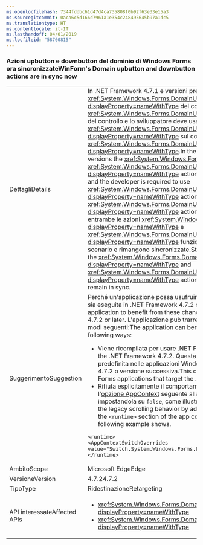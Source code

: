 ```yaml
---
ms.openlocfilehash: 7344fddbc61d47d4ca735808f0b92f63e33e15a3
ms.sourcegitcommit: 0aca6c5d166d7961a1e354c248495645b97a1dc5
ms.translationtype: HT
ms.contentlocale: it-IT
ms.lasthandoff: 04/01/2019
ms.locfileid: "58760815"
---
```

### <a name="winforms-domain-upbutton-and-downbutton-actions-are-in-sync-now"></a><span data-ttu-id="9eca6-101">Azioni upbutton e downbutton del dominio di Windows Forms ora sincronizzate</span><span class="sxs-lookup"><span data-stu-id="9eca6-101">WinForm's Domain upbutton and downbutton actions are in sync now</span></span>

|   |   |
|---|---|
|<span data-ttu-id="9eca6-102">Dettagli</span><span class="sxs-lookup"><span data-stu-id="9eca6-102">Details</span></span>|<span data-ttu-id="9eca6-103">In .NET Framework 4.7.1 e versioni precedenti, l'azione <xref:System.Windows.Forms.DomainUpDown.UpButton?displayProperty=nameWithType> del controllo <xref:System.Windows.Forms.DomainUpDown> viene ignorata se è presente testo del controllo e lo sviluppatore deve usare l'azione <xref:System.Windows.Forms.DomainUpDown.DownButton?displayProperty=nameWithType> sul controllo prima di usare l'azione <xref:System.Windows.Forms.DomainUpDown.UpButton?displayProperty=nameWithType>.</span><span class="sxs-lookup"><span data-stu-id="9eca6-103">In the .NET Framework 4.7.1 and previous versions the <xref:System.Windows.Forms.DomainUpDown> control's <xref:System.Windows.Forms.DomainUpDown.UpButton?displayProperty=nameWithType> action is ignored when control text is present, and the developer is required to use <xref:System.Windows.Forms.DomainUpDown.DownButton?displayProperty=nameWithType> action on the control before using <xref:System.Windows.Forms.DomainUpDown.UpButton?displayProperty=nameWithType> action.</span></span> <span data-ttu-id="9eca6-104">A partire da .NET Framework 4.7.2 entrambe le azioni <xref:System.Windows.Forms.DomainUpDown.UpButton?displayProperty=nameWithType> e <xref:System.Windows.Forms.DomainUpDown.DownButton?displayProperty=nameWithType> funzionano in modo indipendente in questo scenario e rimangono sincronizzate.</span><span class="sxs-lookup"><span data-stu-id="9eca6-104">Starting with the .NET Framework 4.7.2 both the <xref:System.Windows.Forms.DomainUpDown.UpButton?displayProperty=nameWithType> and <xref:System.Windows.Forms.DomainUpDown.DownButton?displayProperty=nameWithType> actions work independently in this scenario and remain in sync.</span></span>|
|<span data-ttu-id="9eca6-105">Suggerimento</span><span class="sxs-lookup"><span data-stu-id="9eca6-105">Suggestion</span></span>|<span data-ttu-id="9eca6-106">Perché un'applicazione possa usufruire di queste modifiche, è necessario che sia eseguita in .NET Framework 4.7.2 o versione successiva.</span><span class="sxs-lookup"><span data-stu-id="9eca6-106">In order for an application to benefit from these changes, it must run on the .NET Framework 4.7.2 or later.</span></span> <span data-ttu-id="9eca6-107">L'applicazione può trarre vantaggio da queste modifiche in uno dei modi seguenti:</span><span class="sxs-lookup"><span data-stu-id="9eca6-107">The application can benefit from these changes in either of the following ways:</span></span><ul><li><span data-ttu-id="9eca6-108">Viene ricompilata per usare .NET Framework 4.7.2.</span><span class="sxs-lookup"><span data-stu-id="9eca6-108">It is recompiled to target the .NET Framework 4.7.2.</span></span> <span data-ttu-id="9eca6-109">Questa modifica è abilitata per impostazione predefinita nelle applicazioni Windows Forms che usano .NET Framework 4.7.2 o versione successiva.</span><span class="sxs-lookup"><span data-stu-id="9eca6-109">This change is enabled by default on Windows Forms applications that target the .NET Framework 4.7.2 or later.</span></span></li><li><span data-ttu-id="9eca6-110">Rifiuta esplicitamente il comportamento di scorrimento legacy aggiungendo l'[opzione AppContext](~/docs/framework/configure-apps/file-schema/runtime/appcontextswitchoverrides-element.md) seguente alla sezione <code>&lt;runtime&gt;</code> del file app.config e impostandola su <code>false</code>, come illustrato nell'esempio seguente.</span><span class="sxs-lookup"><span data-stu-id="9eca6-110">It opts out of the legacy scrolling behavior by adding the following [AppContext Switch](~/docs/framework/configure-apps/file-schema/runtime/appcontextswitchoverrides-element.md) to the <code>&lt;runtime&gt;</code> section of the app config file and setting it to <code>false</code>, as the following example shows.</span></span></li></ul><pre><code class="lang-xml">&lt;runtime&gt;&#13;&#10;&lt;AppContextSwitchOverrides value=&quot;Switch.System.Windows.Forms.DomainUpDown.UseLegacyScrolling=false&quot;/&gt;&#13;&#10;&lt;/runtime&gt;&#13;&#10;</code></pre>|
|<span data-ttu-id="9eca6-111">Ambito</span><span class="sxs-lookup"><span data-stu-id="9eca6-111">Scope</span></span>|<span data-ttu-id="9eca6-112">Microsoft Edge</span><span class="sxs-lookup"><span data-stu-id="9eca6-112">Edge</span></span>|
|<span data-ttu-id="9eca6-113">Versione</span><span class="sxs-lookup"><span data-stu-id="9eca6-113">Version</span></span>|<span data-ttu-id="9eca6-114">4.7.2</span><span class="sxs-lookup"><span data-stu-id="9eca6-114">4.7.2</span></span>|
|<span data-ttu-id="9eca6-115">Tipo</span><span class="sxs-lookup"><span data-stu-id="9eca6-115">Type</span></span>|<span data-ttu-id="9eca6-116">Ridestinazione</span><span class="sxs-lookup"><span data-stu-id="9eca6-116">Retargeting</span></span>|
|<span data-ttu-id="9eca6-117">API interessate</span><span class="sxs-lookup"><span data-stu-id="9eca6-117">Affected APIs</span></span>|<ul><li><xref:System.Windows.Forms.DomainUpDown.UpButton?displayProperty=nameWithType></li><li><xref:System.Windows.Forms.DomainUpDown.DownButton?displayProperty=nameWithType></li></ul>|

